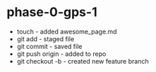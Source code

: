 # phase-0-gps-1
* touch - added awesome_page.md 
* git add - staged file
* git commit - saved file
* git push origin - added to repo
* git checkout -b - created new feature branch